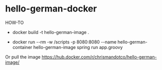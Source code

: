 # hello-german-docker

HOW-TO

- docker build -t hello-german-image .

- docker run --rm -w /scripts -p 8080:8080 --name hello-german-container hello-german-image spring run app.groovy

Or pull the image https://hub.docker.com/r/chrismandotco/hello-german-image/
